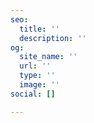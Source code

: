 ```yaml
---
seo:
  title: ''
  description: ''
og:
  site_name: ''
  url: ''
  type: ''
  image: ''
social: []

---
```

